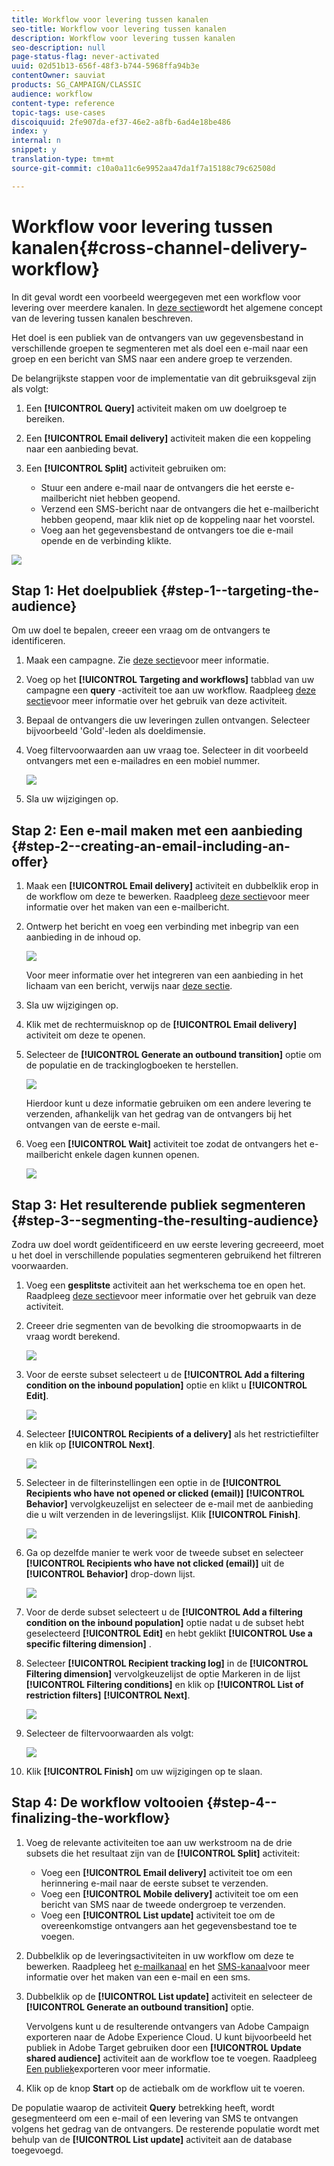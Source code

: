 ```yaml
---
title: Workflow voor levering tussen kanalen
seo-title: Workflow voor levering tussen kanalen
description: Workflow voor levering tussen kanalen
seo-description: null
page-status-flag: never-activated
uuid: 02d51b13-656f-48f3-b744-5968ffa94b3e
contentOwner: sauviat
products: SG_CAMPAIGN/CLASSIC
audience: workflow
content-type: reference
topic-tags: use-cases
discoiquuid: 2fe907da-ef37-46e2-a8fb-6ad4e18be486
index: y
internal: n
snippet: y
translation-type: tm+mt
source-git-commit: c10a0a11c6e9952aa47da1f7a15188c79c62508d

---
```



# Workflow voor levering tussen kanalen{#cross-channel-delivery-workflow}

In dit geval wordt een voorbeeld weergegeven met een workflow voor levering over meerdere kanalen. In [deze sectie](../../workflow/using/cross-channel-deliveries.md)wordt het algemene concept van de levering tussen kanalen beschreven.

Het doel is een publiek van de ontvangers van uw gegevensbestand in verschillende groepen te segmenteren met als doel een e-mail naar een groep en een bericht van SMS naar een andere groep te verzenden.

De belangrijkste stappen voor de implementatie van dit gebruiksgeval zijn als volgt:

1. Een **[!UICONTROL Query]** activiteit maken om uw doelgroep te bereiken.
1. Een **[!UICONTROL Email delivery]** activiteit maken die een koppeling naar een aanbieding bevat.
1. Een **[!UICONTROL Split]** activiteit gebruiken om:

   * Stuur een andere e-mail naar de ontvangers die het eerste e-mailbericht niet hebben geopend.
   * Verzend een SMS-bericht naar de ontvangers die het e-mailbericht hebben geopend, maar klik niet op de koppeling naar het voorstel.
   * Voeg aan het gegevensbestand de ontvangers toe die e-mail opende en de verbinding klikte.

![](assets/wkf_cross-channel_7.png)

## Stap 1: Het doelpubliek {#step-1--targeting-the-audience}

Om uw doel te bepalen, creeer een vraag om de ontvangers te identificeren.

1. Maak een campagne. Zie [deze sectie](../../campaign/using/setting-up-marketing-campaigns.md#creating-a-campaign)voor meer informatie.
1. Voeg op het **[!UICONTROL Targeting and workflows]** tabblad van uw campagne een **query** -activiteit toe aan uw workflow. Raadpleeg [deze sectie](../../workflow/using/query.md)voor meer informatie over het gebruik van deze activiteit.
1. Bepaal de ontvangers die uw leveringen zullen ontvangen. Selecteer bijvoorbeeld &#39;Gold&#39;-leden als doeldimensie.
1. Voeg filtervoorwaarden aan uw vraag toe. Selecteer in dit voorbeeld ontvangers met een e-mailadres en een mobiel nummer.

   ![](assets/wkf_cross-channel_3.png)

1. Sla uw wijzigingen op.

## Stap 2: Een e-mail maken met een aanbieding {#step-2--creating-an-email-including-an-offer}

1. Maak een **[!UICONTROL Email delivery]** activiteit en dubbelklik erop in de workflow om deze te bewerken. Raadpleeg [deze sectie](../../delivery/using/about-email-channel.md)voor meer informatie over het maken van een e-mailbericht.
1. Ontwerp het bericht en voeg een verbinding met inbegrip van een aanbieding in de inhoud op.

   ![](assets/wkf_cross-channel_1.png)

   Voor meer informatie over het integreren van een aanbieding in het lichaam van een bericht, verwijs naar [deze sectie](../../interaction/using/integrating-an-offer-via-the-wizard.md#delivering-with-a-call-to-the-offer-engine).

1. Sla uw wijzigingen op.
1. Klik met de rechtermuisknop op de **[!UICONTROL Email delivery]** activiteit om deze te openen.
1. Selecteer de **[!UICONTROL Generate an outbound transition]** optie om de populatie en de trackinglogboeken te herstellen.

   ![](assets/wkf_cross-channel_2.png)

   Hierdoor kunt u deze informatie gebruiken om een andere levering te verzenden, afhankelijk van het gedrag van de ontvangers bij het ontvangen van de eerste e-mail.

1. Voeg een **[!UICONTROL Wait]** activiteit toe zodat de ontvangers het e-mailbericht enkele dagen kunnen openen.

   ![](assets/wkf_cross-channel_4.png)

## Stap 3: Het resulterende publiek segmenteren {#step-3--segmenting-the-resulting-audience}

Zodra uw doel wordt geïdentificeerd en uw eerste levering gecreeerd, moet u het doel in verschillende populaties segmenteren gebruikend het filtreren voorwaarden.

1. Voeg een **gesplitste** activiteit aan het werkschema toe en open het. Raadpleeg [deze sectie](../../workflow/using/split.md)voor meer informatie over het gebruik van deze activiteit.
1. Creeer drie segmenten van de bevolking die stroomopwaarts in de vraag wordt berekend.

   ![](assets/wkf_cross-channel_6.png)

1. Voor de eerste subset selecteert u de **[!UICONTROL Add a filtering condition on the inbound population]** optie en klikt u **[!UICONTROL Edit]**.

   ![](assets/wkf_cross-channel_8.png)

1. Selecteer **[!UICONTROL Recipients of a delivery]** als het restrictiefilter en klik op **[!UICONTROL Next]**.

   ![](assets/wkf_cross-channel_9.png)

1. Selecteer in de filterinstellingen een optie in de **[!UICONTROL Recipients who have not opened or clicked (email)]** **[!UICONTROL Behavior]** vervolgkeuzelijst en selecteer de e-mail met de aanbieding die u wilt verzenden in de leveringslijst. Klik **[!UICONTROL Finish]**.

   ![](assets/wkf_cross-channel_10.png)

1. Ga op dezelfde manier te werk voor de tweede subset en selecteer **[!UICONTROL Recipients who have not clicked (email)]** uit de **[!UICONTROL Behavior]** drop-down lijst.

   ![](assets/wkf_cross-channel_11.png)

1. Voor de derde subset selecteert u de **[!UICONTROL Add a filtering condition on the inbound population]** optie nadat u de subset hebt geselecteerd **[!UICONTROL Edit]** en hebt geklikt **[!UICONTROL Use a specific filtering dimension]** .
1. Selecteer **[!UICONTROL Recipient tracking log]** in de **[!UICONTROL Filtering dimension]** vervolgkeuzelijst de optie Markeren in de lijst **[!UICONTROL Filtering conditions]** en klik op **[!UICONTROL List of restriction filters]** **[!UICONTROL Next]**.

   ![](assets/wkf_cross-channel_12.png)

1. Selecteer de filtervoorwaarden als volgt:

   ![](assets/wkf_cross-channel_13.png)

1. Klik **[!UICONTROL Finish]** om uw wijzigingen op te slaan.

## Stap 4: De workflow voltooien {#step-4--finalizing-the-workflow}

1. Voeg de relevante activiteiten toe aan uw werkstroom na de drie subsets die het resultaat zijn van de **[!UICONTROL Split]** activiteit:

   * Voeg een **[!UICONTROL Email delivery]** activiteit toe om een herinnering e-mail naar de eerste subset te verzenden.
   * Voeg een **[!UICONTROL Mobile delivery]** activiteit toe om een bericht van SMS naar de tweede ondergroep te verzenden.
   * Voeg een **[!UICONTROL List update]** activiteit toe om de overeenkomstige ontvangers aan het gegevensbestand toe te voegen.

1. Dubbelklik op de leveringsactiviteiten in uw workflow om deze te bewerken. Raadpleeg het [e-mailkanaal](../../delivery/using/about-email-channel.md) en het [SMS-kanaal](../../delivery/using/sms-channel.md)voor meer informatie over het maken van een e-mail en een sms.
1. Dubbelklik op de **[!UICONTROL List update]** activiteit en selecteer de **[!UICONTROL Generate an outbound transition]** optie.

   Vervolgens kunt u de resulterende ontvangers van Adobe Campaign exporteren naar de Adobe Experience Cloud. U kunt bijvoorbeeld het publiek in Adobe Target gebruiken door een **[!UICONTROL Update shared audience]** activiteit aan de workflow toe te voegen. Raadpleeg [Een publiek](../../integrations/using/importing-and-exporting-audiences.md#exporting-an-audience)exporteren voor meer informatie.

1. Klik op de knop **Start** op de actiebalk om de workflow uit te voeren.

De populatie waarop de activiteit **Query** betrekking heeft, wordt gesegmenteerd om een e-mail of een levering van SMS te ontvangen volgens het gedrag van de ontvangers. De resterende populatie wordt met behulp van de **[!UICONTROL List update]** activiteit aan de database toegevoegd.
